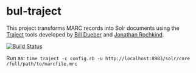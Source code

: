 # bul-traject
This project transforms MARC records into Solr documents using the [Traject](https://github.com/traject-project/traject) tools developed by [Bill Dueber](https://github.com/billdueber/) and [Jonathan Rochkind](https://github.com/jrochkind).

[![Build Status](https://secure.travis-ci.org/Brown-University-Library/bul-traject.png?branch=master)](https://travis-ci.org/Brown-University-Library/bul-traject)

Run as:
`time traject -c config.rb -u http://localhost:8983/solr/core /full/path/to/marcfile.mrc`



